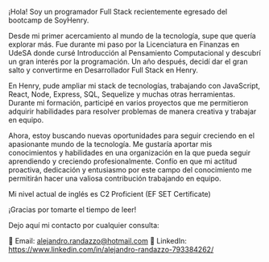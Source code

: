 ¡Hola! Soy un programador Full Stack recientemente egresado del bootcamp de SoyHenry.

Desde mi primer acercamiento al mundo de la tecnología, supe que quería explorar más. Fue durante mi paso por la Licenciatura en Finanzas en UdeSA donde cursé Introducción al Pensamiento Computacional y descubrí un gran interés por la programación. Un año después, decidí dar el gran salto y convertirme en Desarrollador Full Stack en Henry.

En Henry, pude ampliar mi stack de tecnologías, trabajando con JavaScript, React, Node, Express, SQL, Sequelize y muchas otras herramientas. Durante mi formación, participé en varios proyectos que me permitieron adquirir habilidades para resolver problemas de manera creativa y trabajar en equipo.

Ahora, estoy buscando nuevas oportunidades para seguir creciendo en el apasionante mundo de la tecnología. Me gustaría aportar mis conocimientos y habilidades en una organización en la que pueda seguir aprendiendo y creciendo profesionalmente. Confío en que mi actitud proactiva, dedicación y entusiasmo por este campo del conocimiento me permitirán hacer una valiosa contribución trabajando en equipo.

Mi nivel actual de inglés es C2 Proficient (EF SET Certificate)

¡Gracias por tomarte el tiempo de leer!

Dejo aquí mi contacto por cualquier consulta: 

🔗 Email: alejandro.randazzo@hotmail.com
🔗 LinkedIn: https://www.linkedin.com/in/alejandro-randazzo-793384262/

